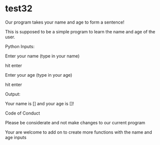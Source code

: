 # test32
Our program takes your name and age to form a sentence!

This is supposed to be a simple program to learn the name and age of the user.


Python Inputs:

Enter your name (type in your name)

hit enter

Enter your age (type in your age)

hit enter

Output: 

Your name is [] and your age is []!


Code of Conduct

Please be considerate and not make changes to our current program

Your are welcome to add on to create more functions with the name and age inputs
